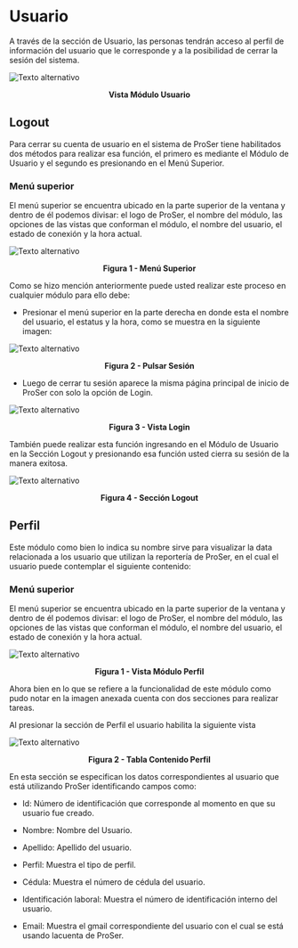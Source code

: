 
# Usuario
A través de la sección de Usuario, las personas tendrán acceso al perfil de información del usuario que le corresponde y a la posibilidad de cerrar la sesión del sistema.

![Texto alternativo](/img/07-user/01-user/user-view.jpg)

**<center> Vista Módulo Usuario </center>**

## Logout 
Para cerrar su cuenta de usuario en el sistema de ProSer tiene habilitados dos métodos para realizar esa función, el primero es mediante el Módulo de Usuario y el segundo es presionando en el Menú Superior.

### Menú superior
El menú superior se encuentra ubicado en la parte superior de la ventana y dentro de él podemos divisar: el logo de ProSer, el nombre del módulo, las opciones de las vistas que conforman el módulo, el nombre del usuario, el estado de conexión y la hora actual.

![Texto alternativo](/img/07-user/01-user/menu-superior.jpg)

**<center> Figura 1 - Menú Superior </center>**

Como se hizo mención anteriormente puede usted realizar este proceso en cualquier módulo para ello debe:

- Presionar el menú superior en la parte derecha en donde esta el nombre del usuario, el estatus y la hora, como se muestra en la siguiente imagen:

![Texto alternativo](/img/07-user/01-user/pulsar-sesion.jpg)

**<center> Figura 2 - Pulsar Sesión </center>**

- Luego de cerrar tu sesión aparece la misma página principal de inicio de ProSer con solo la opción de Login.

![Texto alternativo](/img/07-user/01-user/login.jpg)

**<center> Figura 3 - Vista Login </center>**

También puede realizar esta función ingresando en el Módulo de Usuario en la Sección Logout y presionando esa función usted cierra su sesión de la manera exitosa.

![Texto alternativo](/img/07-user/01-user/logout.jpg)

**<center> Figura 4 - Sección Logout </center>**

## Perfil
Este módulo como bien lo indica su nombre sirve para visualizar la data relacionada a los usuario que utilizan la reportería de ProSer, en el cual el usuario puede contemplar el siguiente contenido:

### Menú superior
El menú superior se encuentra ubicado en la parte superior de la ventana y dentro de él podemos divisar: el logo de ProSer, el nombre del módulo, las opciones de las vistas que conforman el módulo, el nombre del usuario, el estado de conexión y la hora actual.

![Texto alternativo](/img/07-user/01-user/profile.jpg)

**<center> Figura 1 - Vista Módulo Perfil </center>**

Ahora bien en lo que se refiere a la funcionalidad de este módulo como pudo notar en la imagen anexada cuenta con dos secciones para realizar tareas.

Al presionar la sección de Perfil el usuario habilita la siguiente vista

![Texto alternativo](/img/07-user/01-user/tabla-contenido-perfil.jpg)

**<center> Figura 2 - Tabla Contenido  Perfil </center>**

En esta sección se especifican los datos correspondientes al usuario que está utilizando ProSer identificando campos como:

- Id: Número de identificación que corresponde al momento en que su usuario fue creado.

- Nombre: Nombre del Usuario.

- Apellido: Apellido del usuario.

- Perfil: Muestra el tipo de perfil.

- Cédula: Muestra el número de cédula del usuario.

- Identificación laboral: Muestra el número de identificación interno del usuario.

- Email: Muestra el gmail correspondiente del usuario con el cual se está usando lacuenta de ProSer.



